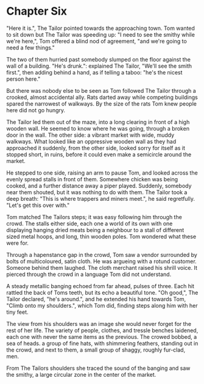 # Chapter Six

"Here it is.", The Tailor pointed towards the approaching town. Tom wanted to sit down but The Tailor was speeding up: "I need to see the smithy while we're here,", Tom offered a blind nod of agreement, "and we're going to need a few things."

The two of them hurried past somebody slumped on the floor against the wall of a building. "He's drunk.": explained The Tailor, "We'll see the smith first.", then adding behind a hand, as if telling a taboo: "he's the nicest person here."

But there was nobody else to be seen as Tom followed The Tailor through a crooked, almost accidental ally. Rats darted away while competing buildings spared the narrowest of walkways. By the size of the rats Tom knew people here did not go hungry.

The Tailor led them out of the maze, into a long clearing in front of a high wooden wall. He seemed to know where he was going, through a broken door in the wall. The other side: a vibrant market with wide, muddy walkways. What looked like an oppressive wooden wall as they had approached it suddenly, from the other side, looked sorry for itself as it stopped short, in ruins, before it could even make a semicircle around the market.

He stepped to one side, raising an arm to pause Tom, and looked across the evenly spread stalls in front of them. Somewhere chicken was being cooked, and a further distance away a piper played. Suddenly, somebody near them shouted, but it was nothing to do with them. The Tailor took a deep breath: "This is where trappers and miners meet.", he said regretfully. "Let's get this over with."

Tom matched The Tailors steps; it was easy following him through the crowd. The stalls either side, each one a world of its own with one displaying hanging dried meats being a neighbour to a stall of different sized metal hoops, and long, thin wooden poles. Tom wondered what these were for.

Through a hapenstance gap in the crowd, Tom saw a vendor surrounded by bolts of multicoloured, satin cloth. He was argueing with a rotund customer. Someone behind them laughed. The cloth merchant raised his shrill voice. It pierced through the crowd in a language Tom did not understand.

A steady metallic banging echoed from far ahead, pulses of three. Each hit rattled the back of Toms teeth, but its echo a beautiful tone. "Oh good,", The Tailor declared, "he's around.", and he extended his hand towards Tom, "Climb onto my shoulders.", which Tom did, finding steps along him with her tiny feet. 

The view from his shoulders was an image she would never forget for the rest of her life. The variety of people, clothes, and tressle benches laidened, each one with never the same items as the previous. The crowed bobbed, a sea of heads. a group of fine hats, with shimmering feathers, standing out in the crowd, and next to them, a small group of shaggy, roughly fur-clad, men.

From The Tailors shoulders she traced the sound of the banging and saw the smithy, a large circular zone in the center of the market.
